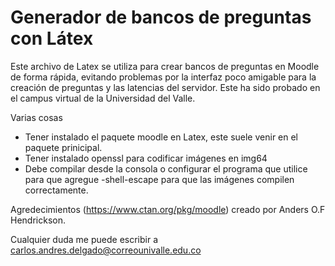 # Generador de bancos de preguntas con Látex

Este archivo de Latex se utiliza para crear bancos de preguntas en Moodle de forma rápida, evitando problemas por la interfaz poco amigable para la creación de preguntas y las latencias del servidor. Este ha sido probado en el campus virtual de la Universidad del Valle.

Varias cosas

* Tener instalado el paquete moodle en Latex, este suele venir en el paquete prinicipal.
* Tener instalado openssl para codificar imágenes en img64
* Debe compilar desde la consola o configurar el programa que utilice para que agregue -shell-escape para que las imágenes compilen correctamente.

Agredecimientos (https://www.ctan.org/pkg/moodle) creado por Anders O.F Hendrickson.

Cualquier duda me puede escribir a carlos.andres.delgado@correounivalle.edu.co
